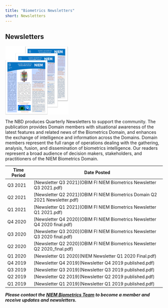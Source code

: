 ```yaml
---
title: "Biometrics Newsletters"
short: Newsletters
---
```


## Newsletters

<img align="center" width="40%" src="Biometrics-Newsletter-Main.png">

The NBD produces Quarterly Newsletters to support the community. The publication provides Domain members with situational awareness of the latest features and related news of the Biometrics Domain, and enhances the exchange of intelligence and information across the Domains. Domain members represent the full range of operations dealing with the gathering, analysis, fusion, and dissemination of biometrics intelligence. Our readers represent a broad audience of decision makers, stakeholders, and practitioners of the NIEM Biometrics Domain.

|Time Period|Date Posted|
|---|---|
|Q3 2021|[Newsletter Q3 2021](OBIM FI NIEM Biometrics Newsletter Q3 2021.pdf)
|Q2 2021|[Newsletter Q2 2021](OBIM FI NIEM Biometrics Domain Q2 2021 Newsletter.pdf)
|Q1 2021|[Newsletter Q1 2021](OBIM FI NIEM Biometrics Newsletter Q1 2021.pdf)
|Q4 2020|[Newsletter Q4 2020](OBIM FI NIEM Biometrics Newsletter Q4 2020 final.pdf)
|Q3 2020|[Newsletter Q3 2020](OBIM FI NIEM Biometrics Newsletter Q3 2020 final.pdf)
|Q2 2020|[Newsletter Q2 2020](OBIM FI NIEM Biometrics Newsletter Q2 2020_final.pdf)
|Q1 2020|[Newsletter Q1 2020](NIEM Newsletter Q1 2020 Final.pdf)
|Q4 2019|[Newsletter Q4 2019](Newsletter Q4 2019 published.pdf)
|Q3 2019|[Newsletter Q3 2019](Newsletter Q3 2019 published.pdf)
|Q2 2019|[Newsletter Q2 2019](Newsletter Q2 2019 published.pdf)
|Q1 2019|[Newsletter Q1 2019](Newsletter Q1 2019 published.pdf)

***Please contact the [NIEM Biometrics Team](mailto:OBIMFuturesIdentityNIEM@obim.dhs.gov) to become a member and receive updates and newsletters.***
